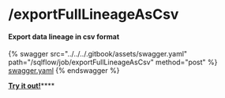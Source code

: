 # /exportFullLineageAsCsv

#### Export data lineage in csv format

{% swagger src="../../../.gitbook/assets/swagger.yaml" path="/sqlflow/job/exportFullLineageAsCsv" method="post" %}
[swagger.yaml](../../../.gitbook/assets/swagger.yaml)
{% endswagger %}

[**Try it out!**](../../swagger-ui.md)****
